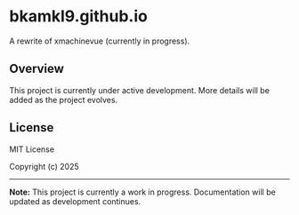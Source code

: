 # bkamkl9.github.io

A rewrite of xmachinevue (currently in progress).

## Overview

This project is currently under active development. More details will be added as the project evolves.

## License

MIT License

Copyright (c) 2025

---
**Note:** This project is currently a work in progress. Documentation will be updated as development continues.

